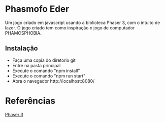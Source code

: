 # Phasmofo Eder

Um jogo criado em javascript usando a biblioteca Phaser 3, com o intuito de lazer.
O jogo criado tem como inspiração o jogo de computador PHAMOSPHOBIA.

## Instalação

- Faça uma copia do diretorio git
- Entre na pasta principal
- Execute o comando "npm install"
- Execute o comando "npm run start" 
- Abra o navegador http://localhost:8080/


# Referências
[Phaser 3](https://phaser.io/phaser3)
 
